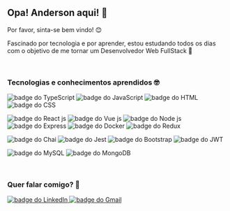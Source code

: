 <!--
**Anderson-Alencar/Anderson-Alencar** is a ✨ _special_ ✨ repository because its `README.md` (this file) appears on your GitHub profile.

Here are some ideas to get you started:

- 🔭 I’m currently working on ...
- 🌱 I’m currently learning ...
- 👯 I’m looking to collaborate on ...
- 🤔 I’m looking for help with ...
- 💬 Ask me about ...
- 📫 How to reach me: ...
- 😄 Pronouns: ...
- ⚡ Fun fact: ...
-->


<h2>Opa! Anderson aqui! 👋</h2>

<span>Por favor, sinta-se bem vindo! 😊</span>

<p>Fascinado por tecnologia e por aprender, estou estudando todos os dias com o objetivo de me tornar um Desenvolvedor Web FullStack 🚀 </p>
<br />

<h3>Tecnologias e conhecimentos aprendidos 🤓</h3>

<img 
  src="https://img.shields.io/badge/TypeScript-007ACC?style=for-the-badge&logo=typescript&logoColor=white"
  alt="badge do TypeScript"   
/>
<img 
  src="https://img.shields.io/badge/JavaScript-323330?style=for-the-badge&logo=javascript&logoColor=F7DF1E"
  alt="badge do JavaScript"   
/>
<img 
  src="https://img.shields.io/badge/HTML5-E34F26?style=for-the-badge&logo=html5&logoColor=white"
  alt="badge do HTML"   
/>
<img 
  src="https://img.shields.io/badge/CSS3-1572B6?style=for-the-badge&logo=css3&logoColor=white"
  alt="badge do CSS"   
/>


<!-- frameworks -->

<img 
  src="https://img.shields.io/badge/React-20232A?style=for-the-badge&logo=react&logoColor=61DAFB"
  alt="badge do React js"   
/>
<img 
  src="https://img.shields.io/badge/Vue.js-35495E?style=for-the-badge&logo=vue.js&logoColor=4FC08D"
  alt="badge do Vue js"   
/>
<img 
  src="https://img.shields.io/badge/Node.js-339933?style=for-the-badge&logo=nodedotjs&logoColor=white"
  alt="badge do Node js"   
/>
<img 
  src="https://img.shields.io/badge/Express.js-000000?style=for-the-badge&logo=express&logoColor=white"
  alt="badge do Express"   
/>
<img 
  src="https://img.shields.io/badge/Docker-2CA5E0?style=for-the-badge&logo=docker&logoColor=white"
  alt="badge do Docker"   
/>
<img 
  src="https://img.shields.io/badge/Redux-593D88?style=for-the-badge&logo=redux&logoColor=white"
  alt="badge do Redux"   
/>
<!--  -->
<img 
  src="https://img.shields.io/badge/chai-A30701?style=for-the-badge&logo=chai&logoColor=white"
  alt="badge do Chai"   
/>
<img 
  src="https://img.shields.io/badge/Jest-C21325?style=for-the-badge&logo=jest&logoColor=white"
  alt="badge do Jest"   
/>
<img 
  src="https://img.shields.io/badge/Bootstrap-563D7C?style=for-the-badge&logo=bootstrap&logoColor=white"
  alt="badge do Bootstrap"   
/>
<img 
  src="https://img.shields.io/badge/JWT-000000?style=for-the-badge&logo=JSON%20web%20tokens&logoColor=white"
  alt="badge do JWT"   
/>
<!-- database -->
<img 
  src="https://img.shields.io/badge/MySQL-005C84?style=for-the-badge&logo=mysql&logoColor=white"
  alt="badge do MySQL"   
/>
<img
  src="https://img.shields.io/badge/MongoDB-4EA94B?style=for-the-badge&logo=mongodb&logoColor=white"
  alt="badge do MongoDB"
/>

<br />

<h3>Quer falar comigo? 💬</h3>

<a href="https://www.linkedin.com/in/anderson-c-alencar/">
  <img 
    src="https://img.shields.io/badge/LinkedIn-0077B5?style=for-the-badge&logo=linkedin&logoColor=white"
    alt="badge do LinkedIn"   
  />
</a>

<a href="mailto:anderson23alencar@gmail.com">
  <img 
    src="https://img.shields.io/badge/Gmail-D14836?style=for-the-badge&logo=gmail&logoColor=white"
    alt="badge do Gmail"   
  />
</a>

<br />

